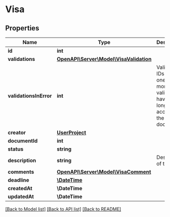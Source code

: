 # Visa

## Properties
Name | Type | Description | Notes
------------ | ------------- | ------------- | -------------
**id** | **int** |  | [readonly] 
**validations** | [**OpenAPI\Server\Model\VisaValidation**](VisaValidation.md) |  | [readonly] 
**validationsInError** | **int** | Validation IDs where one or more validators have no longer access to the visa document. | [readonly] 
**creator** | [**UserProject**](UserProject.md) |  | [readonly] 
**documentId** | **int** |  | [readonly] 
**status** | **string** |  | [readonly] 
**description** | **string** | Description of the visa | [optional] 
**comments** | [**OpenAPI\Server\Model\VisaComment**](VisaComment.md) |  | [readonly] 
**deadline** | [**\DateTime**](Date.md) |  | [optional] 
**createdAt** | **\DateTime** |  | [readonly] 
**updatedAt** | **\DateTime** |  | [readonly] 

[[Back to Model list]](../README.md#documentation-for-models) [[Back to API list]](../README.md#documentation-for-api-endpoints) [[Back to README]](../README.md)


